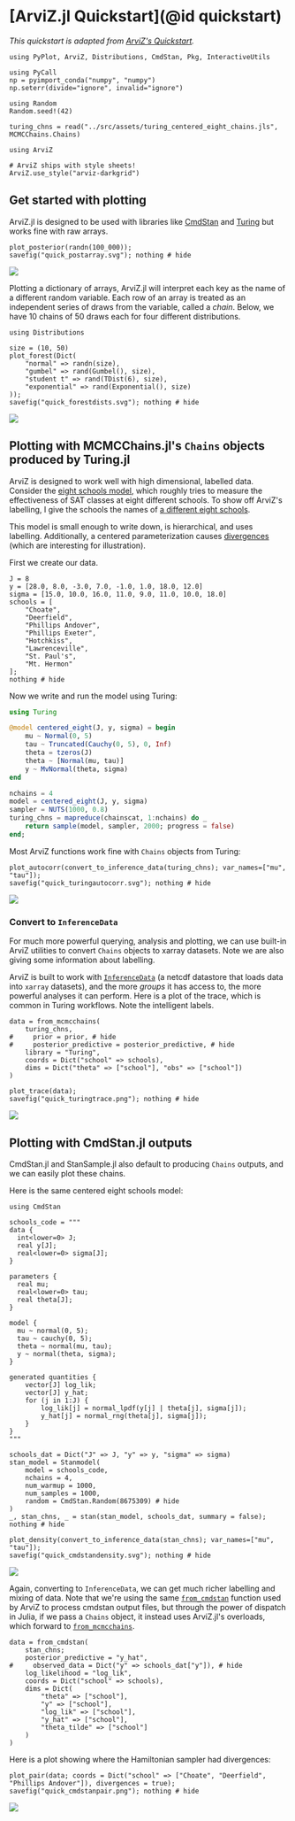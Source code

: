 # [ArviZ.jl Quickstart](@id quickstart)

_This quickstart is adapted from [ArviZ's Quickstart](https://arviz-devs.github.io/arviz/notebooks/Introduction.html)._

```@setup quickstart
using PyPlot, ArviZ, Distributions, CmdStan, Pkg, InteractiveUtils

using PyCall
np = pyimport_conda("numpy", "numpy")
np.seterr(divide="ignore", invalid="ignore")

using Random
Random.seed!(42)

turing_chns = read("../src/assets/turing_centered_eight_chains.jls", MCMCChains.Chains)
```

```@example quickstart
using ArviZ

# ArviZ ships with style sheets!
ArviZ.use_style("arviz-darkgrid")
```

## Get started with plotting

ArviZ.jl is designed to be used with libraries like [CmdStan](https://github.com/StanJulia/CmdStan.jl) and [Turing](https://turing.ml) but works fine with raw arrays.

```@example quickstart
plot_posterior(randn(100_000));
savefig("quick_postarray.svg"); nothing # hide
```

![](quick_postarray.svg)

Plotting a dictionary of arrays, ArviZ.jl will interpret each key as the name of a different random variable.
Each row of an array is treated as an independent series of draws from the variable, called a _chain_.
Below, we have 10 chains of 50 draws each for four different distributions.

```@example quickstart
using Distributions

size = (10, 50)
plot_forest(Dict(
    "normal" => randn(size),
    "gumbel" => rand(Gumbel(), size),
    "student t" => rand(TDist(6), size),
    "exponential" => rand(Exponential(), size)
));
savefig("quick_forestdists.svg"); nothing # hide
```

![](quick_forestdists.svg)

## Plotting with MCMCChains.jl's `Chains` objects produced by Turing.jl

ArviZ is designed to work well with high dimensional, labelled data.
Consider the [eight schools model](http://andrewgelman.com/2014/01/21/everything-need-know-bayesian-statistics-learned-eight-schools/), which roughly tries to measure the effectiveness of SAT classes at eight different schools.
To show off ArviZ's labelling, I give the schools the names of [a different eight schools](https://en.wikipedia.org/wiki/Eight_Schools_Association).

This model is small enough to write down, is hierarchical, and uses labelling.
Additionally, a centered parameterization causes [divergences](http://mc-stan.org/users/documentation/case-studies/divergences_and_bias.html) (which are interesting for illustration).

First we create our data.

```@example quickstart
J = 8
y = [28.0, 8.0, -3.0, 7.0, -1.0, 1.0, 18.0, 12.0]
sigma = [15.0, 10.0, 16.0, 11.0, 9.0, 11.0, 10.0, 18.0]
schools = [
    "Choate",
    "Deerfield",
    "Phillips Andover",
    "Phillips Exeter",
    "Hotchkiss",
    "Lawrenceville",
    "St. Paul's",
    "Mt. Hermon"
];
nothing # hide
```

Now we write and run the model using Turing:

```julia
using Turing

@model centered_eight(J, y, sigma) = begin
    mu ~ Normal(0, 5)
    tau ~ Truncated(Cauchy(0, 5), 0, Inf)
    theta = tzeros(J)
    theta ~ [Normal(mu, tau)]
    y ~ MvNormal(theta, sigma)
end

nchains = 4
model = centered_eight(J, y, sigma)
sampler = NUTS(1000, 0.8)
turing_chns = mapreduce(chainscat, 1:nchains) do _
    return sample(model, sampler, 2000; progress = false)
end;
```

Most ArviZ functions work fine with `Chains` objects from Turing:

```@example quickstart
plot_autocorr(convert_to_inference_data(turing_chns); var_names=["mu", "tau"]);
savefig("quick_turingautocorr.svg"); nothing # hide
```

![](quick_turingautocorr.svg)

### Convert to `InferenceData`

For much more powerful querying, analysis and plotting, we can use built-in ArviZ utilities to convert `Chains` objects to xarray datasets.
Note we are also giving some information about labelling.

ArviZ is built to work with [`InferenceData`](@ref) (a netcdf datastore that loads data into `xarray` datasets), and the more *groups* it has access to, the more powerful analyses it can perform.
Here is a plot of the trace, which is common in Turing workflows.
Note the intelligent labels.

```@example quickstart
data = from_mcmcchains(
    turing_chns,
#     prior = prior, # hide
#     posterior_predictive = posterior_predictive, # hide
    library = "Turing",
    coords = Dict("school" => schools),
    dims = Dict("theta" => ["school"], "obs" => ["school"])
)
```

```@example quickstart
plot_trace(data);
savefig("quick_turingtrace.png"); nothing # hide
```

![](quick_turingtrace.png)

## Plotting with CmdStan.jl outputs

CmdStan.jl and StanSample.jl also default to producing `Chains` outputs, and we can easily plot these chains.

Here is the same centered eight schools model:

```@example quickstart
using CmdStan

schools_code = """
data {
  int<lower=0> J;
  real y[J];
  real<lower=0> sigma[J];
}

parameters {
  real mu;
  real<lower=0> tau;
  real theta[J];
}

model {
  mu ~ normal(0, 5);
  tau ~ cauchy(0, 5);
  theta ~ normal(mu, tau);
  y ~ normal(theta, sigma);
}

generated quantities {
    vector[J] log_lik;
    vector[J] y_hat;
    for (j in 1:J) {
        log_lik[j] = normal_lpdf(y[j] | theta[j], sigma[j]);
        y_hat[j] = normal_rng(theta[j], sigma[j]);
    }
}
"""

schools_dat = Dict("J" => J, "y" => y, "sigma" => sigma)
stan_model = Stanmodel(
    model = schools_code,
    nchains = 4,
    num_warmup = 1000,
    num_samples = 1000,
    random = CmdStan.Random(8675309) # hide
)
_, stan_chns, _ = stan(stan_model, schools_dat, summary = false);
nothing # hide
```

```@example quickstart
plot_density(convert_to_inference_data(stan_chns); var_names=["mu", "tau"]);
savefig("quick_cmdstandensity.svg"); nothing # hide
```

![](quick_cmdstandensity.svg)

Again, converting to `InferenceData`, we can get much richer labelling and mixing of data.
Note that we're using the same [`from_cmdstan`](@ref) function used by ArviZ to process cmdstan output files, but through the power of dispatch in Julia, if we pass a `Chains` object, it instead uses ArviZ.jl's overloads, which forward to [`from_mcmcchains`](@ref).

```@example quickstart
data = from_cmdstan(
    stan_chns;
    posterior_predictive = "y_hat",
#     observed_data = Dict("y" => schools_dat["y"]), # hide
    log_likelihood = "log_lik",
    coords = Dict("school" => schools),
    dims = Dict(
        "theta" => ["school"],
        "y" => ["school"],
        "log_lik" => ["school"],
        "y_hat" => ["school"],
        "theta_tilde" => ["school"]
    )
)
```

Here is a plot showing where the Hamiltonian sampler had divergences:

```@example quickstart
plot_pair(data; coords = Dict("school" => ["Choate", "Deerfield", "Phillips Andover"]), divergences = true);
savefig("quick_cmdstanpair.png"); nothing # hide
```

![](quick_cmdstanpair.png)
